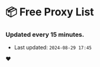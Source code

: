 # :package: Free Proxy List
### Updated every 15 minutes.

- Last updated: `2024-08-29 17:45`

:heart:
